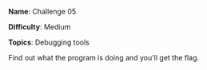 **Name**: Challenge 05

**Difficulty**: Medium

**Topics**: Debugging tools

Find out what the program is doing and you'll get the flag.
